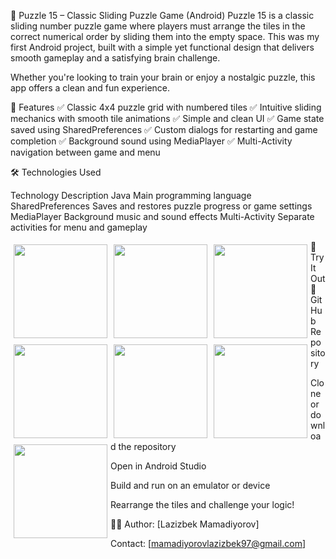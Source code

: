 🧩 Puzzle 15 – Classic Sliding Puzzle Game (Android)
Puzzle 15 is a classic sliding number puzzle game where players must arrange the tiles in the correct numerical order by sliding them into the empty space. This was my first Android project, built with a simple yet functional design that delivers smooth gameplay and a satisfying brain challenge.

Whether you're looking to train your brain or enjoy a nostalgic puzzle, this app offers a clean and fun experience.

📌 Features
✅ Classic 4x4 puzzle grid with numbered tiles
✅ Intuitive sliding mechanics with smooth tile animations
✅ Simple and clean UI
✅ Game state saved using SharedPreferences
✅ Custom dialogs for restarting and game completion
✅ Background sound using MediaPlayer
✅ Multi-Activity navigation between game and menu

🛠 Technologies Used

Technology	Description
Java	Main programming language
SharedPreferences	Saves and restores puzzle progress or game settings
MediaPlayer	Background music and sound effects
Multi-Activity	Separate activities for menu and gameplay

<p>
  <img src="https://github.com/user-attachments/assets/bad468d1-cfb6-4830-bc73-f752df3b8b9c" width="150" style="margin: 5px; float: left;" />
  <img src="https://github.com/user-attachments/assets/402984f4-410d-4bc8-bfeb-adb22536bd4f" width="150" style="margin: 5px; float: left;" />
  <img src="https://github.com/user-attachments/assets/9a3cce06-b187-4fe9-9100-25f085dac086" width="150" style="margin: 5px; float: left;" />
  <img src="https://github.com/user-attachments/assets/a357e6ec-3948-4265-ad05-64478bc54202" width="150" style="margin: 5px; float: left;" />
  <img src="https://github.com/user-attachments/assets/944ddb68-5f5d-4aaa-b333-3d404f638f61" width="150" style="margin: 5px; float: left;" />
  <img src="https://github.com/user-attachments/assets/2a11cc61-c88a-4dd2-b525-7c4b4468b87b" width="150" style="margin: 5px; float: left;" />
  <img src="https://github.com/user-attachments/assets/828393a7-9c45-43d4-ad7d-c45ea8042c46" width="150" style="margin: 5px; float: left;" />
</p>


🚀 Try It Out
🔗 GitHub Repository

Clone or download the repository

Open in Android Studio

Build and run on an emulator or device

Rearrange the tiles and challenge your logic!

👨‍💻 Author: [Lazizbek Mamadiyorov]

Contact: [mamadiyorovlazizbek97@gmail.com]

